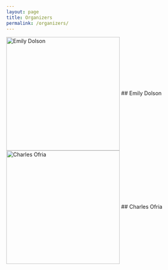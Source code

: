 ```yaml
---
layout: page
title: Organizers
permalink: /organizers/
---
```


<style>
article .begin-examples ~ h2,
article .begin-examples ~ h2 + p {
    width: 100%;
    clear: both;
}

article .begin-examples ~ h3,
article .begin-examples ~ p,
article .begin-examples ~ .highlight {
    width: 50%;
}

article .begin-examples ~ h3,
article .begin-examples ~ .p1,
article .begin-examples ~ .p2,
article .begin-examples ~ .highlight {
    width: 50%;
}

article .begin-examples ~ h3,
article .begin-examples ~ .p1 {
    float: left;
    box-sizing: border-box;
    padding-right: 1rem;
    clear: both;
}


article .begin-examples ~ .p2 {
    float: right;
    clear: right;
    margin-bottom: 1rem;
}

.end-examples {
    clear: both;
}
article .end-examples ~ p,
article .end-examples ~ h3,
article .end-examples ~ .highlight {
    width: auto;
    float: none;
    clear: none;
}
</style>

<div class="begin-examples"></div>

<div class="p1">
<img src="http://cse.msu.edu/~dolsonem/wordpress/wp-content/uploads/2014/09/DolsonHeadshot-225x300.jpg" align="center" alt="Emily Dolson" height=300>
## Emily Dolson
</div>

<div class="p2">
<img src="http://www.ofria.com/OfriaPhoto-web.jpg" align="center" alt="Charles Ofria" height=300>
## Charles Ofria
</div>


<div class="end-examples"></div>
